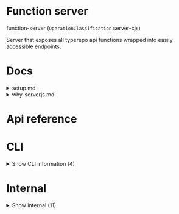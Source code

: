 # Function server

function-server (`OperationClassification` server-cjs)

Server that exposes all typerepo api functions wrapped into easily accessible endpoints.




# Docs

<details><summary>setup.md</summary>
    
  # Setup

`function-server` is the main way to create API endpoints for your `typerepo` project.

If you want to expose endpoints through the `function-server`, all you need to do is create a `node` operation (manually or with `newOperation`) with functions inside. You can then use `rebuildOperation` to build and index the operation. After that you need to `generateSdkOperations` to ensure `function-server` can find your endpoints.

There are three types of endpoints: functions, post-api's and get-api's. By default, every function in node-operations will become a `function` endpoint. This means it will be accessible in your api through `https://yourapi.com/function/[functionName]` as a `POST` API. Function api's are accessible through the `api` operation at the frontend, through the `api` object, `apiWithConfig` objet, and `queries` object. Their interface 100% aligned with what you take as input and return as output in the function. This makes it super easy to use, as it's very type-safe. If you want to access your function endpoint manually, you can do this by passing the parameters in the function inside a `parameters` array in the `body` of the `POST` request.

However, if the function-name ends with `GetApi` or `PostApi` it will not be included in the function endpoints. If you do this, the function will take `Context` (from server.js) as its sole parameter, and you can do everything you want in that endpoint. It will be accessible at `https://yourapi.com/[endpoint]` where `endpoint` is the name of the function with the `GetApi` or `PostApi` suffix omitted. E.g. the function `loginPostApi` will become accessible through `POST https://yourapi.com/login`, the function `getAssetGetApi` will become accessible through `GET https://yourapi.com/getAsset`.

The advantage of the `function` endpoints is that they are simple.


### Authorization / Authentication

For now, every endpoint is behind a single administrator authorsation token, which is stored in `sdk-env-private` and should be stored in your websites localStorage in key `api.authToken` for the user to be authenticated through the `api` object.

More authentication methods are coming soon!

  </details>

<details><summary>why-serverjs.md</summary>
    
  [Server.js](https://serverjs.io) is used because it has many great plugins out of the box and doesn't require another middleware for every little thing. I am aware that it is a less common server to use, but it's great, not only because it presents the developer with all required things in a clear way, but also because it keeps the endpoints clean.

With normal [express.js](https://expressjs.com) we are required to return our endpoint response through a function like `res.send`. In `server.js` this is not needed, you can simply return it from the function and put it in the server as an endpoint. This makes it super easy to reuse functions, for example internally (without api), as CLI, and as server endpoint.

Please note: Typerepo might revert back to something like express.js later, as it's not 100% required anymore, since we can simply wrap our general purpose functions into a express endpoint as well. The advantage of express.js would be that it's much better documented and it has first-class support for everything.

Nevertheless, server.js works fine and most things are documented.

![](./test.drawio.svg)

  </details>

# Api reference

# CLI

<details><summary>Show CLI information (4)</summary>
    
  # runFunctionServerCli()

Argument:
- pass true if you want the server to be watching
- pass true true if you want the server to be watching and this is a restart (so don't launch things like browser)
- if you pass nothing, there will be no browser start and no watcher


| Input      |    |    |
| ---------- | -- | -- |
| - | | |
| **Output** |    |    |



## runFunctionServerDevCli()

| Input      |    |    |
| ---------- | -- | -- |
| - | | |
| **Output** |    |    |



## 📄 runFunctionServerCli (unexported const)

Argument:
- pass true if you want the server to be watching
- pass true true if you want the server to be watching and this is a restart (so don't launch things like browser)
- if you pass nothing, there will be no browser start and no watcher


## 📄 runFunctionServerDevCli (exported const)

  </details>

# Internal

<details><summary>Show internal (11)</summary>
    
  # executeCronFunction()

NB: cron functions cannot have parameters


| Input      |    |    |
| ---------- | -- | -- |
| tsFunction | `TsFunction` |  |
| **Output** |    |    |



## runFunctionServerDevCli()

| Input      |    |    |
| ---------- | -- | -- |
| - | | |
| **Output** |    |    |



## runFunctionServerDev()

| Input      |    |    |
| ---------- | -- | -- |
| - | | |
| **Output** |    |    |



## runFunctionServer()

runs sdk api server using "server" package.

server will be exposed on port 42000


| Input      |    |    |
| ---------- | -- | -- |
| isWatching (optional) | boolean |  |,| isRestart (optional) | boolean |  |
| **Output** |    |    |



## scheduleCronJobs()

| Input      |    |    |
| ---------- | -- | -- |
| - | | |
| **Output** |    |    |



## 📄 executeCronFunction (exported const)

NB: cron functions cannot have parameters


## 📄 runFunctionServerDevCli (exported const)

## 📄 runFunctionServerDev (exported const)

## 📄 runFunctionServer (exported const)

runs sdk api server using "server" package.

server will be exposed on port 42000


## 📄 scheduleCronJobs (exported const)

## 📄 scheduleObject (exported const)

For every `RunEveryPeriodEnum`, this object provides the interval `cronExpression` string for `node-cron`
  </details>

